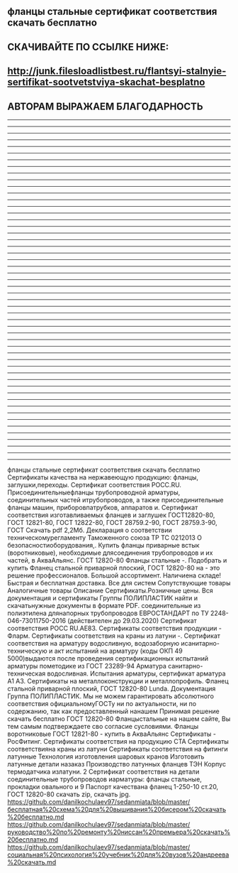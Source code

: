 фланцы стальные сертификат соответствия скачать бесплатно
--------------------------------------------------
СКАЧИВАЙТЕ ПО ССЫЛКЕ НИЖЕ:
--------------------------------------------------
http://junk.filesloadlistbest.ru/flantsyi-stalnyie-sertifikat-sootvetstviya-skachat-besplatno
--------------------------------------------------
АВТОРАМ ВЫРАЖАЕМ БЛАГОДАРНОСТЬ
--------------------------------------------------
--------------------------------------------------
--------------------------------------------------
--------------------------------------------------
--------------------------------------------------
--------------------------------------------------
--------------------------------------------------
--------------------------------------------------
--------------------------------------------------
--------------------------------------------------
--------------------------------------------------
--------------------------------------------------
--------------------------------------------------
--------------------------------------------------
--------------------------------------------------
--------------------------------------------------
--------------------------------------------------
--------------------------------------------------
--------------------------------------------------
--------------------------------------------------
--------------------------------------------------
--------------------------------------------------
--------------------------------------------------
--------------------------------------------------
--------------------------------------------------
--------------------------------------------------
--------------------------------------------------
--------------------------------------------------
--------------------------------------------------
--------------------------------------------------
--------------------------------------------------
--------------------------------------------------
--------------------------------------------------
--------------------------------------------------
--------------------------------------------------
--------------------------------------------------
--------------------------------------------------
--------------------------------------------------
--------------------------------------------------
--------------------------------------------------
--------------------------------------------------
--------------------------------------------------
--------------------------------------------------
--------------------------------------------------
--------------------------------------------------
--------------------------------------------------
--------------------------------------------------
--------------------------------------------------
--------------------------------------------------
--------------------------------------------------
--------------------------------------------------
--------------------------------------------------
--------------------------------------------------
фланцы стальные сертификат соответствия скачать бесплатно Сертификаты качества на нержавеющую продукцию: фланцы, заглушки,переходы.  Сертификат соответствия РОСС.RU.  Присоединительныефланцы трубопроводной арматуры, соединительных частей итрубопроводов, а также присоединительные фланцы машин, приборовпатрубков, аппаратов и. Сертификат соответствия изготавливаемых фланцев и заглушек ГОСТ12820-80, ГОСТ 12821-80, ГОСТ 12822-80, ГОСТ 28759.2-90, ГОСТ 28759.3-90, ГОСТ  Скачать pdf 2,2Мб. Декларация о соответствии техническомурегламенту Таможенного союза ТР ТС 0212013 О безопасностиоборудования,. Купить фланцы приварные встык (воротниковые), необходимые длясоединения трубопроводов и их частей, в АкваАльянс. ГОСТ 12820-80 Фланцы стальные -. Подобрать и купить Фланец стальной приварной плоский, ГОСТ 12820-80 на - это решение профессионалов. Большой ассортимент. Наличиена складе! Быстрая и бесплатная доставка. Все для систем Сопутствующие товары Аналогичные товары Описание Сертификаты.Розничные цены. Вся документация и сертификаты Группы ПОЛИПЛАСТИК  найти и скачатьнужные документы в формате PDF.  соединительные из полиэтилена длянапорных трубопроводов ЕВРОСТАНДАРТ по ТУ 2248-046-73011750-2016 (действителен до 29.03.2020)  Сертификат соответствия РОСС RU.АЕ83. Сертификаты соответствия продукции - Фларм. Сертификаты соответствия на краны из латуни -. Сертификат соответствия на арматуру водосливную, водозаборную исанитарно-техническую и акт испытаний на арматуру (коды ОКП 49 5000)выдаются после проведения сертификационных испытаний арматуры пометодике из ГОСТ 23289-94 Арматура санитарно-техническая водосливная. Испытания арматуры, сертификат арматура А1 А3. Сертификаты на металлоконструкции и металлопрофиль. Фланец стальной приварной плоский, ГОСТ 12820-80  Lunda. Документация  Группа ПОЛИПЛАСТИК. Мы не можем гарантировать абсолютного соответствия официальномуГОСТу ни по актуальности, ни по содержанию, так как предоставленный нанашем  Принимая решение скачать бесплатно ГОСТ 12820-80 Фланцыстальные на нашем сайте, Вы тем самым подтверждаете сво согласие сусловиями. Фланцы воротниковые ГОСТ 12821-80 - купить в АкваАльянс
Сертификаты - РосФитинг. Сертификаты соответствия на продукцию СТА  Сертификаты соответствияна краны из латуни  Сертификаты соответствия на фитинги латунные Технология изготовления шаровых кранов  Изготовить латунные детали назаказ  Производство латунных фланцев ТЭН   Корпус термодатчика излатуни. 2 Сертификат соответствия на детали соединительные трубопроводов иарматуры: фланцы стальные, прокладки овального и  9 Паспорт качествана фланец 1-250-10 ст.20, ГОСТ 12820-80 скачать zip, скачать jpg.
https://github.com/danilkochulaev97/sedanmiata/blob/master/бесплатная%20схема%20для%20вышивания%20бисером%20скачать%20бесплатно.md
https://github.com/danilkochulaev97/sedanmiata/blob/master/руководство%20по%20ремонту%20ниссан%20премьера%20скачать%20бесплатно.md
https://github.com/danilkochulaev97/sedanmiata/blob/master/социальная%20психология%20учебник%20для%20вузов%20андреева%20скачать.md